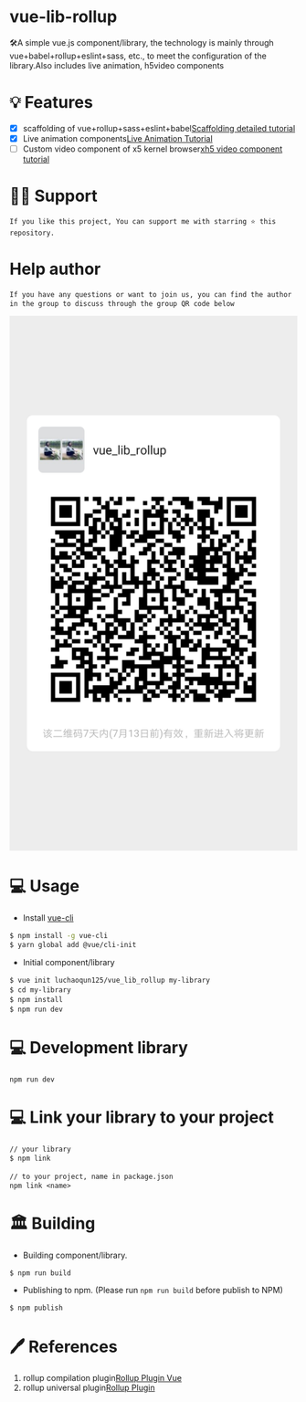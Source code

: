 # vue-lib-rollup

🛠A simple vue.js component/library, the technology is mainly through vue+babel+rollup+eslint+sass, etc., to meet the configuration of the library.Also includes live animation, h5video components

# 💡 Features

- [x] scaffolding of vue+rollup+sass+eslint+babel[Scaffolding detailed tutorial](https://github.com/luchaoqun125/vue_lib_rollup/blob/master/template/docs/scaffolding.md)
- [x] Live animation components[Live Animation Tutorial](https://github.com/luchaoqun125/vue_lib_rollup/blob/master/template/docs/live-animation.md)
- [ ] Custom video component of x5 kernel browser[xh5 video component tutorial](https://github.com/luchaoqun125/vue_lib_rollup/blob/master/template/docs/xh5-video.md)

# 🙏🏻 Support

```
If you like this project, You can support me with starring ⭐ this repository.
```

# Help author
```
If you have any questions or want to join us, you can find the author in the group to discuss through the group QR code below
```
![加入群聊](./template/docs/image/wechat_ma.jpg)

# 💻 Usage

- Install [vue-cli](https://github.com/vuejs/vue-cli)

```bash
$ npm install -g vue-cli
$ yarn global add @vue/cli-init
```

- Initial component/library

```bash
$ vue init luchaoqun125/vue_lib_rollup my-library
$ cd my-library
$ npm install
$ npm run dev
```

# 💻 Development library

```
npm run dev
```

# 💻 Link your library to your project

```
// your library
$ npm link

// to your project, name in package.json
npm link <name>
```

# 🏛 Building

- Building component/library.

```bash
$ npm run build
```

- Publishing to npm. (Please run `npm run build` before publish to NPM)

```bash
$ npm publish
```

# 🖊 References
1. rollup compilation plugin[Rollup Plugin Vue](https://rollup-plugin-vue.vuejs.org/)
2. rollup universal plugin[Rollup Plugin](https://github.com/rollup/plugins)